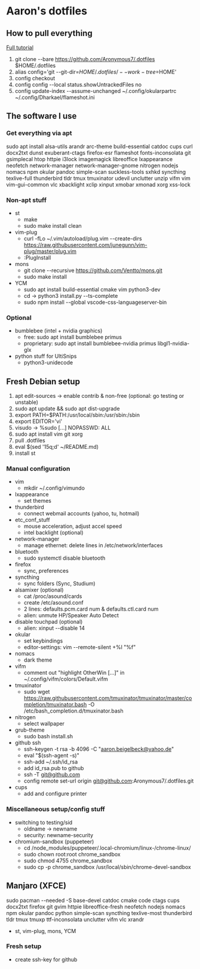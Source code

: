# Aaron's dotfiles
## How to pull everything

[Full tutorial](https://www.atlassian.com/git/tutorials/dotfiles)

1. git clone --bare https://github.com/Aronymous7/.dotfiles $HOME/.dotfiles
1. alias config='git --git-dir=$HOME/.dotfiles/ --work-tree=$HOME'
1. config checkout
1. config config --local status.showUntrackedFiles no
1. config update-index --assume-unchanged ~/.config/okularpartrc ~/.config/Dharkael/flameshot.ini

## The software I use
### Get everything via apt

sudo apt install alsa-utils arandr arc-theme build-essential catdoc cups curl docx2txt dunst exuberant-ctags firefox-esr flameshot fonts-inconsolata git gsimplecal htop httpie i3lock imagemagick libreoffice lxappearance neofetch network-manager network-manager-gnome nitrogen nodejs nomacs npm okular pandoc simple-scan suckless-tools sxhkd syncthing texlive-full thunderbird tldr tmux tmuxinator udevil unclutter unzip vifm vim vim-gui-common vlc xbacklight xclip xinput xmobar xmonad xorg xss-lock

### Non-apt stuff

- st
	- make
	- sudo make install clean
- vim-plug
	- curl -fLo ~/.vim/autoload/plug.vim --create-dirs https://raw.githubusercontent.com/junegunn/vim-plug/master/plug.vim
	- :PlugInstall
- mons
	- git clone --recursive https://github.com/Ventto/mons.git
	- sudo make install
- YCM
	- sudo apt install build-essential cmake vim python3-dev
	- cd -> python3 install.py --ts-complete
	- sudo npm install --global vscode-css-languageserver-bin

### Optional

- bumblebee (intel + nvidia graphics)
	- free: sudo apt install bumblebee primus
	- proprietary: sudo apt install bumblebee-nvidia primus libgl1-nvidia-glx
- python stuff for UltiSnips
	- python3-unidecode

## Fresh Debian setup

1. apt edit-sources -> enable contrib & non-free (optional: go testing or unstable)
1. sudo apt update && sudo apt dist-upgrade
1. export PATH=$PATH:/usr/local/sbin:/usr/sbin:/sbin
1. export EDITOR='vi'
1. visudo -> %sudo [...] NOPASSWD: ALL
1. sudo apt install vim git xorg
1. pull .dotfiles
1. eval $(sed '15q;d' ~/README.md)
1. install st

### Manual configuration

- vim
	- mkdir ~/.config/vimundo
- lxappearance
	- set themes
- thunderbird
	- connect webmail accounts (yahoo, tu, hotmail)
- etc_conf_stuff
	- mouse acceleration, adjust accel speed
	- intel backlight (optional)
- network-manager
	- manage ethernet: delete lines in /etc/network/interfaces
- bluetooth
	- sudo systemctl disable bluetooth
- firefox
	- sync, preferences
- syncthing
	- sync folders (Sync, Studium)
- alsamixer (optional)
	- cat /proc/asound/cards
	- create /etc/asound.conf
	- 2 lines: defaults.pcm.card num & defaults.ctl.card num
	- alien: unmute HP/Speaker Auto Detect
- disable touchpad (optional)
	- alien: xinput --disable 14
- okular
	- set keybindings
	- editor-settings: vim --remote-silent +%l "%f"
- nomacs
	- dark theme
- vifm
	- comment out "highlight OtherWin [...]" in ~/.config/vifm/colors/Default.vifm
- tmuxinator
	- sudo wget https://raw.githubusercontent.com/tmuxinator/tmuxinator/master/completion/tmuxinator.bash -O /etc/bash_completion.d/tmuxinator.bash
- nitrogen
	- select wallpaper
- grub-theme
	- sudo bash install.sh
- github ssh
	- ssh-keygen -t rsa -b 4096 -C "aaron.beigelbeck@yahoo.de"
	- eval "$(ssh-agent -s)"
	- ssh-add ~/.ssh/id_rsa
	- add id_rsa.pub to github
	- ssh -T git@github.com
	- config remote set-url origin git@github.com:Aronymous7/.dotfiles.git
- cups
	- add and configure printer

### Miscellaneous setup/config stuff

- switching to testing/sid
	- oldname -> newname
	- security: newname-security
- chromium-sandbox (puppeteer)
	- cd <project-dir-path>/node_modules/puppeteer/.local-chromium/linux-<revision>/chrome-linux/
	- sudo chown root:root chrome_sandbox
	- sudo chmod 4755 chrome_sandbox
	- sudo cp -p chrome_sandbox /usr/local/sbin/chrome-devel-sandbox

## Manjaro (XFCE)

sudo pacman --needed -S base-devel catdoc cmake code ctags cups docx2txt firefox git gvim httpie libreoffice-fresh neofetch nodejs nomacs npm okular pandoc python simple-scan syncthing texlive-most thunderbird tldr tmux tmuxp ttf-inconsolata unclutter vifm vlc xrandr

- st, vim-plug, mons, YCM

### Fresh setup

- create ssh-key for github
